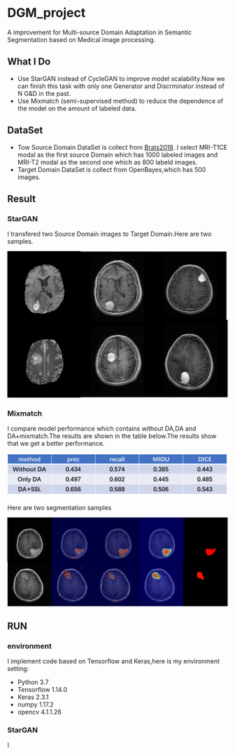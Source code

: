 # DGM_project
A improvement for Multi-source Domain Adaptation in Semantic Segmentation based on Medical image processing.
## What I Do
 - Use StarGAN instead of CycleGAN to improve model scalability.Now we can finish this task with only one Generator and Discrminator instead of N G&D in the past.
 - Use Mixmatch (semi-supervised method) to reduce the dependence of the model on the amount of labeled data.
## DataSet
 - Tow Source Domain DataSet is collect from [Brats2018](https://www.med.upenn.edu/sbia/brats2018.html) .I select MRI-T1CE modal as the first source Domain which has 1000 labeled images and MRI-T2 modal as the second one which as 800 labeld images.
 - Target Domain DataSet is collect from OpenBayes,which has 500 images.
## Result
### StarGAN
I transfered two Source Domain images to Target Domain.Here are two samples.

![stargan](https://github.com/dhx000/DGM_project/blob/master/stargan.png)

### Mixmatch 
I compare model performance which contains without DA,DA and DA+mixmatch.The results are shown in the table below.The results show that we get a better performance.

![table](https://github.com/dhx000/DGM_project/blob/master/table.png)

Here are two segmentation samples

![seg](https://github.com/dhx000/DGM_project/blob/master/seg.png)

## RUN

### environment
I implement code based on Tensorflow and Keras,here is my environment setting:
 - Python 3.7
 - Tensorflow 1.14.0
 - Keras 2.3.1
 - numpy 1.17.2
 - opencv 4.1.1.26


### StarGAN
I 

 
